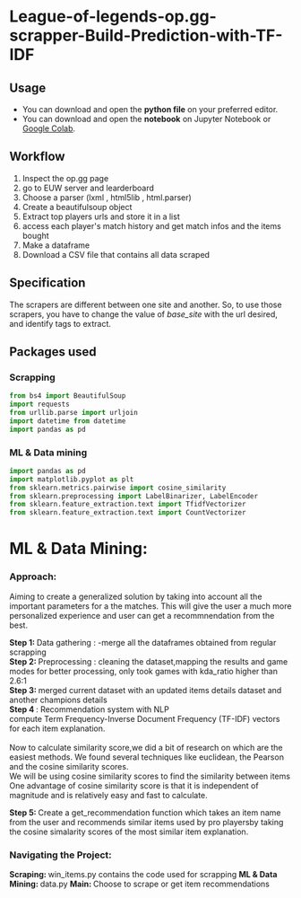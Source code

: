 # League-of-legends-op.gg-scrapper-Build-Prediction-with-TF-IDF

## Usage
* You can download and open the <b>python file</b> on your preferred editor.
* You can download and open the <b>notebook</b> on Jupyter Notebook or [Google Colab](https://colab.research.google.com/).

## Workflow
1. Inspect the op.gg page
2. go to EUW server and learderboard
3. Choose a parser (lxml , html5lib , html.parser)
4. Create a beautifulsoup object
5. Extract top players urls and store it in a list
6. access each player's match history and get match infos and the items bought
7. Make a dataframe
8. Download a CSV file that contains all data scraped

## Specification
The scrapers are different between one site and another. So, to use those scrapers, you have to change the value of <i>base_site</i> with the url desired, and identify tags to extract.

## Packages used
### Scrapping
```python
from bs4 import BeautifulSoup
import requests
from urllib.parse import urljoin
import datetime from datetime
import pandas as pd
```
### ML & Data mining
```python
import pandas as pd
import matplotlib.pyplot as plt
from sklearn.metrics.pairwise import cosine_similarity
from sklearn.preprocessing import LabelBinarizer, LabelEncoder
from sklearn.feature_extraction.text import TfidfVectorizer
from sklearn.feature_extraction.text import CountVectorizer
```

# ML & Data Mining:
### Approach:
Aiming to create a generalized solution by taking into account all the important parameters for a the matches. This will give the user a much more personalized experience and user can get a recommnendation from the best.

<b> Step 1: </b> Data gathering : -merge all the dataframes obtained from regular scrapping <br>
<b> Step 2: </b> Preprocessing : cleaning the dataset,mapping the results and game modes for better processing, only took games with kda_ratio higher than 2.6:1 <br>
<b> Step 3: </b> merged current dataset with an updated items details dataset and another champions details <br>
<b> Step 4 </b> : 
 Recommendation system with NLP <br>
compute Term Frequency-Inverse Document Frequency (TF-IDF) vectors for each item explanation. <br>
 <br> Now to calculate similarity score,we did a bit of research on which are the easiest methods. We found several techniques like euclidean, the Pearson and the cosine similarity scores. 
 <br>
We will be using cosine similarity scores to find the similarity between items  <br>
One advantage of cosine similarity score is that it is independent of magnitude and is relatively easy and fast to calculate. <br> 

<b> Step 5: </b> Create a get_recommendation function which takes an item name from the user and recommends similar items used by pro playersby taking the cosine simalarity scores of the most similar item explanation. <br>

### Navigating the  Project: <br>
<b> Scraping: </b> win_items.py contains the code used for scrapping 
<b> ML & Data Mining: </b> data.py
<b> Main: </b>  Choose to scrape or get item recommendations


